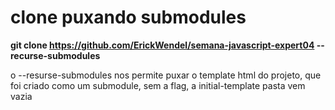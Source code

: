 # clone puxando submodules

**git clone https://github.com/ErickWendel/semana-javascript-expert04 --recurse-submodules**

o --resurse-submodules nos permite puxar o template html do projeto, que foi criado como um submodule, sem a flag, a initial-template pasta vem vazia
